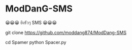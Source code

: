 # ModDanG-SMS
😀😀😀 ยิงรัวๆ SMS 😀😀😀

git clone https://github.com/moddang874/ModDang-SMS

cd Spamer
python Spacer.py

